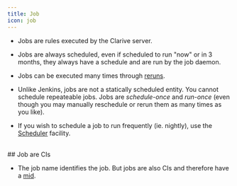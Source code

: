 ```yaml
---
title: Job
icon: job
---
```


* Jobs are rules executed by the Clarive server. 

* Jobs are always scheduled, even if scheduled to run "now" or in 3 months, 
they always have a schedule and are run by the job daemon. 

* Jobs can be executed many times through [reruns](Concepts/rerun). 

* Unlike Jenkins, jobs are not a statically scheduled entity. You cannot schedule
repeateable jobs. Jobs are *schedule-once* and *run-once* (even though you may manually
reschedule or rerun them as many times as you like). 

* If you wish to schedule a job to run frequently (ie. nightly), use the [Scheduler](Concepts/scheduler) facility.

<br />
## Job are CIs

* The job name identifies the job. But jobs are also CIs and therefore have a [mid](Concepts/mid).
